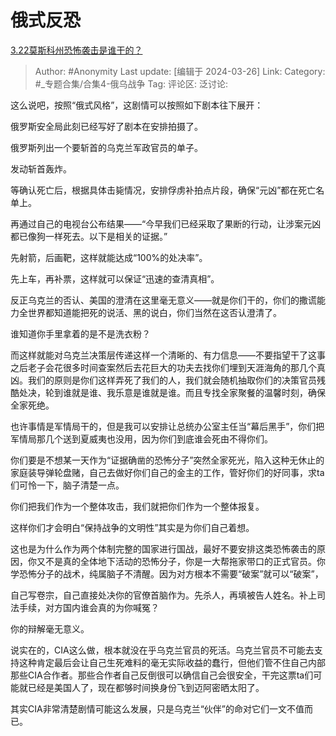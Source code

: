 # 俄式反恐
[3.22莫斯科州恐怖袭击是谁干的？](https://www.zhihu.com/question/649875575/answer/3443439318)

> Author: #Anonymity
> Last update: [编辑于 2024-03-26]
> Link:
> Category: #_专题合集/合集4-俄乌战争 
> Tag: 
> 评论区:
> 泛讨论:

这么说吧，按照“俄式风格”，这剧情可以按照如下剧本往下展开：

俄罗斯安全局此刻已经写好了剧本在安排拍摄了。

俄罗斯列出一个要斩首的乌克兰军政官员的单子。

发动斩首轰炸。

等确认死亡后，根据具体击毙情况，安排俘虏补拍点片段，确保“元凶”都在死亡名单上。

再通过自己的电视台公布结果——“今早我们已经采取了果断的行动，让涉案元凶都已像狗一样死去。以下是相关的证据。”

先射箭，后画靶，这样就能达成“100%的处决率”。

先上车，再补票，这样就可以保证“迅速的查清真相”。

反正乌克兰的否认、美国的澄清在这里毫无意义——就是你们干的，你们的撒谎能力全世界都知道能把死的说活、黑的说白，你们当然在这否认澄清了。

谁知道你手里拿着的是不是洗衣粉？

  

而这样就能对乌克兰决策层传递这样一个清晰的、有力信息——不要指望干了这事之后老子会花很多时间查案然后去花巨大的功夫去找你们埋到天涯海角的那几个真凶。我们的原则是你们这样弄死了我们的人，我们就会随机抽取你们的决策官员残酷处决，轮到谁就是谁、我乐意是谁就是谁。而且专找全家聚餐的温馨时刻，确保全家死绝。

也许事情是军情局干的，但是我可以安排让总统办公室主任当“幕后黑手”，你们把军情局那几个送到夏威夷也没用，因为你们到底谁会死由不得你们。

你们要是不想某一天作为“证据确凿的恐怖分子”突然全家死光，陷入这种无休止的家庭装导弹轮盘赌，自己去做好你们自己的金主的工作，管好你们的好同事，求ta们可怜一下，脑子清楚一点。

你们把我们作为一个整体攻击，我们就把你们作为一个整体报复。

这样你们才会明白“保持战争的文明性”其实是为你们自己着想。

  

这也是为什么作为两个体制完整的国家进行国战，最好不要安排这类恐怖袭击的原因，你又不是真的全体地下活动的恐怖分子，你是一大帮拖家带口的正式官员。你学恐怖分子的战术，纯属脑子不清醒。因为对方根本不需要“破案”就可以“破案”，

自己写卷宗，自己直接处决你的官僚首脑作为。先杀人，再填被告人姓名。补上司法手续，对方国内谁会真的为你喊冤？

你的辩解毫无意义。

说实在的，CIA这么做，根本就没在乎乌克兰官员的死活。乌克兰官员不可能去支持这种肯定最后会让自己生死难料的毫无实际收益的蠢行，但他们管不住自己内部那些CIA合作者。那些合作者自己反倒很可以确信自己会很安全，干完这票ta们可能就已经是美国人了，现在都够时间换身份飞到迈阿密晒太阳了。

其实CIA非常清楚剧情可能这么发展，只是乌克兰“伙伴”的命对它们一文不值而已。
